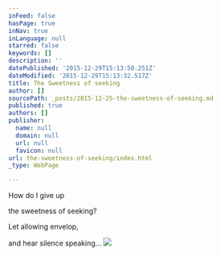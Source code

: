 ```yaml
---
inFeed: false
hasPage: true
inNav: true
inLanguage: null
starred: false
keywords: []
description: ''
datePublished: '2015-12-29T15:13:50.251Z'
dateModified: '2015-12-29T15:13:32.517Z'
title: The Sweetness of seeking
author: []
sourcePath: _posts/2015-12-25-the-sweetness-of-seeking.md
published: true
authors: []
publisher:
  name: null
  domain: null
  url: null
  favicon: null
url: the-sweetness-of-seeking/index.html
_type: WebPage

---
```

How do I give up   

the sweetness of seeking? 

Let allowing envelop, 

and hear silence speaking...     ![](https://s3-us-west-2.amazonaws.com/the-grid-img/p/b080375845fa80fb4f3a44d3c6b498431510e6b9.jpg)